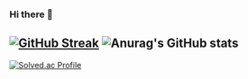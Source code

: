 ### Hi there 👋

<!--
**NyanPunch/NyanPunch** is a ✨ _special_ ✨ repository because its `README.md` (this file) appears on your GitHub profile.

Here are some ideas to get you started:

- 🔭 I’m currently working on ...
- 🌱 I’m currently learning ...
- 👯 I’m looking to collaborate on ...
- 🤔 I’m looking for help with ...
- 💬 Ask me about ...
- 📫 How to reach me: ...
- 😄 Pronouns: ...
- ⚡ Fun fact: ...
-->

[![GitHub Streak](https://streak-stats.demolab.com?user=NyanPunch&theme=transparent&hide_border=true)](https://git.io/streak-stats)
![Anurag's GitHub stats](https://github-readme-stats.vercel.app/api?username=NyanPunch&show_icons=true&theme=default)
---
[![Solved.ac Profile](http://mazassumnida.wtf/api/generate_badge?boj=kkmlouis)](https://solved.ac/kkmlouis)

